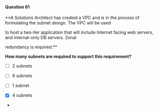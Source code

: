 #### Question  61


**A Solutions Architect has created a VPC and is in the process of formulating the subnet design. The VPC will be used

to host a two-tier application that will include Internet facing web servers, and internal-only DB servers. Zonal

redundancy is required.**


**How many subnets are required to support this requirement?**


- [ ] 2 subnets


- [ ] 6 subnets


- [ ] 1 subnet


- [x] 4 subnets


*